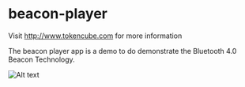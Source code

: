beacon-player
=============

Visit http://www.tokencube.com for more information

The beacon player app is a demo to do demonstrate the Bluetooth 4.0 Beacon Technology.

![Alt text](https://www.netidee.at/fileadmin/www.netidee.at/template/main/images/logo_start.gif "www.netidee.at")
